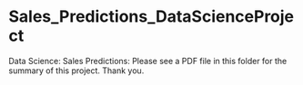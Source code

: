 # Sales_Predictions_DataScienceProject
Data Science: Sales Predictions: Please see a PDF file in this folder for the summary of this project. Thank you.

